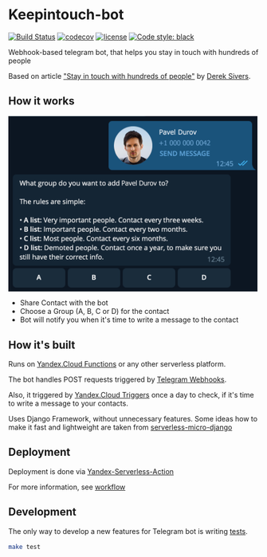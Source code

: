 # Keepintouch-bot

[![Build Status](https://github.com/ErhoSen/keepintouch-bot/actions/workflows/main.yml/badge.svg?branch=master&event=push)](https://github.com/ErhoSen/keepintouch-bot/actions?query=workflow%3ABuild+branch%3Amaster+event%3Apush)
[![codecov](https://codecov.io/gh/ErhoSen/keepintouch-bot/branch/master/graph/badge.svg?token=1FUHWGCEMA)](https://codecov.io/gh/ErhoSen/keepintouch-bot)
[![license](https://img.shields.io/github/license/erhosen/keepintouch-bot.svg)](https://github.com/ErhoSen/keepintouch-bot/blob/master/LICENSE)
[![Code style: black](https://img.shields.io/badge/code%20style-black-000000.svg)](https://github.com/psf/black)

Webhook-based telegram bot, that helps you stay in touch with hundreds of people

Based on article ["Stay in touch with hundreds of people"](https://sive.rs/hundreds) by [Derek Sivers](https://sive.rs/).

## How it works

<img align="center" width="500" src=".github/img/demo.png">

* Share Contact with the bot
* Choose a Group (A, B, C or D) for the contact
* Bot will notify you when it's time to write a message to the contact


## How it's built

Runs on [Yandex.Cloud Functions](https://cloud.yandex.com/en/docs/functions/) or any other serverless platform.

The bot handles POST requests triggered by [Telegram Webhooks](https://core.telegram.org/bots/api#setwebhook).

Also, it triggered by [Yandex.Cloud Triggers](https://cloud.yandex.com/en/docs/functions/quickstart/create-trigger/timer-quickstart) once a day to check, if it's time to write a message to your contacts.

Uses Django Framework, without unnecessary features. Some ideas how to make it fast and lightweight are taken from [serverless-micro-django](https://github.com/mmoallemi99/serverless-micro-django)

## Deployment

Deployment is done via [Yandex-Serverless-Action](https://github.com/goodsmileduck/yandex-serverless-action)

For more information, see [workflow](/.github/workflows/main.yml)

## Development

The only way to develop a new features for Telegram bot is writing [tests](/app/tests/).

```bash
make test
```
